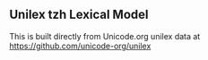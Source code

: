 Unilex tzh Lexical Model
----------------------

This is built directly from Unicode.org unilex data at
https://github.com/unicode-org/unilex
